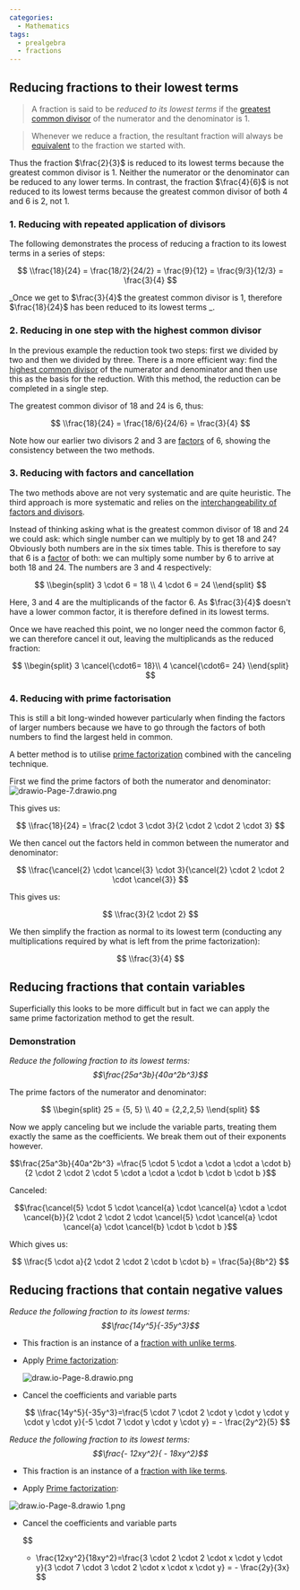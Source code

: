 ```yaml
---
categories:
  - Mathematics
tags:
  - prealgebra
  - fractions
---
```


## Reducing fractions to their lowest terms

> A fraction is said to be _reduced to its lowest terms_ if the
> [greatest common divisor](Factors%20and%20divisors.md#greatest-common-divisor)
> of the numerator and the denominator is $1$.

> Whenever we reduce a fraction, the resultant fraction will always be
> [equivalent](Equivalent%20fractions.md) to the fraction we started with.

Thus the fraction $\frac{2}{3}$ is reduced to its lowest terms because the
greatest common divisor is 1. Neither the numerator or the denominator can be
reduced to any lower terms. In contrast, the fraction $\frac{4}{6}$ is not
reduced to its lowest terms because the greatest common divisor of both 4 and 6
is 2, not 1.

### 1. Reducing with repeated application of divisors

The following demonstrates the process of reducing a fraction to its lowest
terms in a series of steps:

$$
\\frac{18}{24} = \frac{18/2}{24/2} = \frac{9}{12} = \frac{9/3}{12/3} = \frac{3}{4}
$$

\_Once we get to $\frac{3}{4}$ the greatest common divisor is 1, therefore
$\frac{18}{24}$ has been reduced to its lowest terms \_.

### 2. Reducing in one step with the highest common divisor

In the previous example the reduction took two steps: first we divided by two
and then we divided by three. There is a more efficient way: find the
[highest common divisor](Factors%20and%20divisors.md#greatest-common-divisor) of
the numerator and denominator and then use this as the basis for the reduction.
With this method, the reduction can be completed in a single step.

The greatest common divisor of 18 and 24 is 6, thus:

$$
\\frac{18}{24} = \frac{18/6}{24/6} = \frac{3}{4}
$$

Note how our earlier two divisors 2 and 3 are
[factors](Factors%20and%20divisors.md#factors) of 6, showing the consistency
between the two methods.

### 3. Reducing with factors and cancellation

The two methods above are not very systematic and are quite heuristic. The third
approach is more systematic and relies on the
[interchangeability of factors and divisors](Factors%20and%20divisors.md).

Instead of thinking asking what is the greatest common divisor of 18 and 24 we
could ask: which single number can we multiply by to get 18 and 24? Obviously
both numbers are in the six times table. This is therefore to say that 6 is a
[factor](Factors%20and%20divisors.md#factors) of both: we can multiply some
number by 6 to arrive at both 18 and 24. The numbers are 3 and 4 respectively:

$$
\\begin{split}
3 \cdot 6 = 18 \\
4 \cdot 6  = 24
\\end{split}
$$

Here, 3 and 4 are the multiplicands of the factor 6. As $\frac{3}{4}$ doesn't
have a lower common factor, it is therefore defined in its lowest terms.

Once we have reached this point, we no longer need the common factor 6, we can
therefore cancel it out, leaving the multiplicands as the reduced fraction:

$$
\\begin{split}
3  \cancel{\cdot6= 18}\\
4  \cancel{\cdot6= 24}
\\end{split}
$$

### 4. Reducing with prime factorisation

This is still a bit long-winded however particularly when finding the factors of
larger numbers because we have to go through the factors of both numbers to find
the largest held in common.

A better method is to utilise [prime factorization](Prime%20factorization.md)
combined with the canceling technique.

First we find the prime factors of both the numerator and denominator:
![drawio-Page-7.drawio.png](drawio-Page-7.drawio.png)

This gives us:

$$
\\frac{18}{24} = \frac{2 \cdot 3 \cdot 3}{2 \cdot 2 \cdot 2 \cdot 3}
$$

We then cancel out the factors held in common between the numerator and
denominator:

$$
\\frac{\cancel{2} \cdot \cancel{3} \cdot 3}{\cancel{2} \cdot 2 \cdot 2 \cdot \cancel{3}}
$$

This gives us:

$$
\\frac{3}{2 \cdot 2}
$$

We then simplify the fraction as normal to its lowest term (conducting any
multiplications required by what is left from the prime factorization):

$$
\\frac{3}{4}
$$

## Reducing fractions that contain variables

Superficially this looks to be more difficult but in fact we can apply the same
prime factorization method to get the result.

### Demonstration

_Reduce the following fraction to its lowest terms: $$\frac{25a^3b}{40a^2b^3}$$_

The prime factors of the numerator and denominator:

$$
\\begin{split}
25 = {5, 5} \\
40 = {2,2,2,5}
\\end{split}
$$

Now we apply canceling but we include the variable parts, treating them exactly
the same as the coefficients. We break them out of their exponents however.

$$\frac{25a^3b}{40a^2b^3} =\frac{5 \cdot 5 \cdot a \cdot a \cdot a \cdot b}{2 \cdot 2 \cdot 2 \cdot 5 \cdot a \cdot a \cdot b \cdot b \cdot b }$$

Canceled:

$$\frac{\cancel{5} \cdot 5 \cdot  \cancel{a} \cdot \cancel{a} \cdot a \cdot \cancel{b}}{2 \cdot 2 \cdot 2 \cdot \cancel{5} \cdot \cancel{a} \cdot \cancel{a} \cdot \cancel{b} \cdot b \cdot b }$$

Which gives us:

$$
\\frac{5 \cdot a}{2 \cdot 2 \cdot 2 \cdot b \cdot b} = \frac{5a}{8b^2}
$$

## Reducing fractions that contain negative values

_Reduce the following fraction to its lowest terms: $$\frac{14y^5}{-35y^3}$$_

- This fraction is an instance of a
  [fraction with unlike terms](Handling%20negative%20fractions.md#fractions-with-unlike-terms).

- Apply [Prime factorization](Prime%20factorization.md):

  ![draw.io-Page-8.drawio.png](draw.io-Page-8.drawio.png)

- Cancel the coefficients and variable parts

  $$
  \\frac{14y^5}{-35y^3}=\frac{5 \cdot 7 \cdot 2 \cdot y \cdot y \cdot y \cdot y \cdot y}{-5 \cdot 7  \cdot y \cdot y \cdot y} = - \frac{2y^2}{5}
  $$

_Reduce the following fraction to its lowest terms:
$$\frac{- 12xy^2}{ - 18xy^2}$$_

- This fraction is an instance of a
  [fraction with like terms](Handling%20negative%20fractions.md#fractions-with-like-terms).

- Apply [Prime factorization](Prime%20factorization.md):

![draw.io-Page-8.drawio 1.png](draw.io-Page-8.drawio%201.png)

- Cancel the coefficients and variable parts

  $$

  * \\frac{12xy^2}{18xy^2}=\frac{3 \cdot 2 \cdot 2 \cdot x \cdot y \cdot y}{3 \cdot 7  \cdot 3 \cdot 2 \cdot x \cdot x \cdot y} = - \frac{2y}{3x}
  $$
